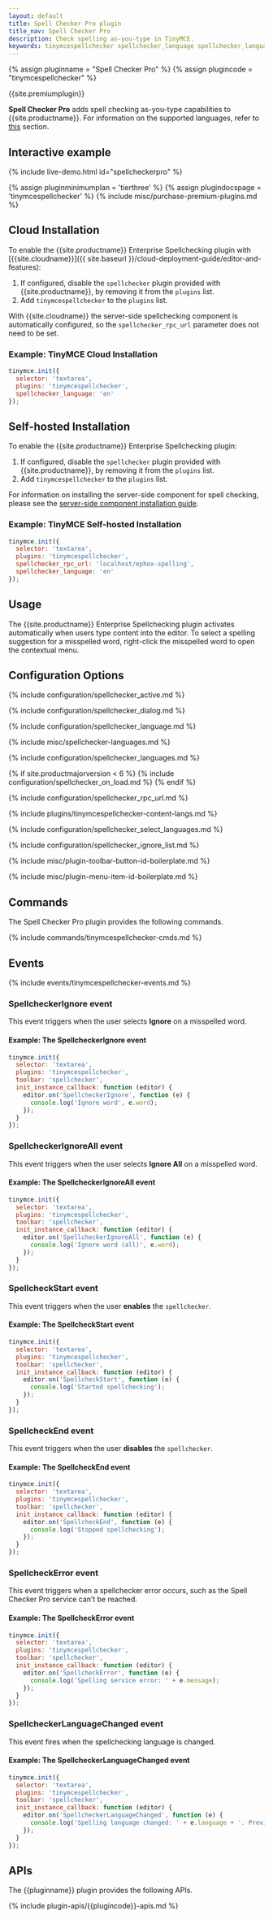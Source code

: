 ```yaml
---
layout: default
title: Spell Checker Pro plugin
title_nav: Spell Checker Pro
description: Check spelling as-you-type in TinyMCE.
keywords: tinymcespellchecker spellchecker_language spellchecker_languages spellchecker_rpc_url spellchecker_dialog ephox
---
```


{% assign pluginname = "Spell Checker Pro" %}
{% assign plugincode = "tinymcespellchecker" %}

{{site.premiumplugin}}

**Spell Checker Pro** adds spell checking as-you-type capabilities to {{site.productname}}. For information on the supported languages, refer to [this]({{site.baseurl}}/plugins/premium/tinymcespellchecker/#spellchecker_language) section.

## Interactive example

{% include live-demo.html id="spellcheckerpro" %}

{% assign pluginminimumplan = 'tierthree' %}
{% assign plugindocspage = 'tinymcespellchecker' %}
{% include misc/purchase-premium-plugins.md %}

## Cloud Installation

To enable the {{site.productname}} Enterprise Spellchecking plugin with [{{site.cloudname}}]({{ site.baseurl }}/cloud-deployment-guide/editor-and-features):

1. If configured, disable the `spellchecker` plugin provided with {{site.productname}}, by removing it from the `plugins` list.
2. Add `tinymcespellchecker` to the `plugins` list.

With {{site.cloudname}} the server-side spellchecking component is automatically configured, so the `spellchecker_rpc_url` parameter does not need to be set.

### Example: TinyMCE Cloud Installation

```js
tinymce.init({
  selector: 'textarea',
  plugins: 'tinymcespellchecker',
  spellchecker_language: 'en'
});
```

## Self-hosted Installation

To enable the {{site.productname}} Enterprise Spellchecking plugin:

1. If configured, disable the `spellchecker` plugin provided with {{site.productname}}, by removing it from the `plugins` list.
2. Add `tinymcespellchecker` to the `plugins` list.

For information on installing the server-side component for spell checking, please see the [server-side component installation guide]({{site.baseurl}}/how-to-guides/premium-server-side-guide/).

### Example: TinyMCE Self-hosted Installation

```js
tinymce.init({
  selector: 'textarea',
  plugins: 'tinymcespellchecker',
  spellchecker_rpc_url: 'localhost/ephox-spelling',
  spellchecker_language: 'en'
});
```

## Usage

The {{site.productname}} Enterprise Spellchecking plugin activates automatically when users type content into the editor. To select a spelling suggestion for a misspelled word, right-click the misspelled word to open the contextual menu.

## Configuration Options

{% include configuration/spellchecker_active.md %}

{% include configuration/spellchecker_dialog.md %}

{% include configuration/spellchecker_language.md %}

{% include misc/spellchecker-languages.md %}

{% include configuration/spellchecker_languages.md %}

{% if site.productmajorversion < 6 %}
{% include configuration/spellchecker_on_load.md %}
{% endif %}

{% include configuration/spellchecker_rpc_url.md %}

{% include plugins/tinymcespellchecker-content-langs.md %}

{% include configuration/spellchecker_select_languages.md %}

{% include configuration/spellchecker_ignore_list.md %}

{% include misc/plugin-toolbar-button-id-boilerplate.md %}

{% include misc/plugin-menu-item-id-boilerplate.md %}

## Commands

The Spell Checker Pro plugin provides the following commands.

{% include commands/tinymcespellchecker-cmds.md %}

## Events

{% include events/tinymcespellchecker-events.md %}

### SpellcheckerIgnore event

This event triggers when the user selects **Ignore** on a misspelled word.

#### Example: The SpellcheckerIgnore event

```js
tinymce.init({
  selector: 'textarea',
  plugins: 'tinymcespellchecker',
  toolbar: 'spellchecker',
  init_instance_callback: function (editor) {
    editor.on('SpellcheckerIgnore', function (e) {
      console.log('Ignore word', e.word);
    });
  }
});
```

### SpellcheckerIgnoreAll event

This event triggers when the user selects **Ignore All** on a misspelled word.

#### Example: The SpellcheckerIgnoreAll event

```js
tinymce.init({
  selector: 'textarea',
  plugins: 'tinymcespellchecker',
  toolbar: 'spellchecker',
  init_instance_callback: function (editor) {
    editor.on('SpellcheckerIgnoreAll', function (e) {
      console.log('Ignore word (all)', e.word);
    });
  }
});
```

### SpellcheckStart event

This event triggers when the user __enables__ the `spellchecker`.

#### Example: The SpellcheckStart event

```js
tinymce.init({
  selector: 'textarea',
  plugins: 'tinymcespellchecker',
  toolbar: 'spellchecker',
  init_instance_callback: function (editor) {
    editor.on('SpellcheckStart', function (e) {
      console.log('Started spellchecking');
    });
  }
});
```

### SpellcheckEnd event

This event triggers when the user __disables__ the `spellchecker`.

#### Example: The SpellcheckEnd event

```js
tinymce.init({
  selector: 'textarea',
  plugins: 'tinymcespellchecker',
  toolbar: 'spellchecker',
  init_instance_callback: function (editor) {
    editor.on('SpellcheckEnd', function (e) {
      console.log('Stopped spellchecking');
    });
  }
});
```

### SpellcheckError event

This event triggers when a spellchecker error occurs, such as the Spell Checker Pro service can’t be reached.

#### Example: The SpellcheckError event

```js
tinymce.init({
  selector: 'textarea',
  plugins: 'tinymcespellchecker',
  toolbar: 'spellchecker',
  init_instance_callback: function (editor) {
    editor.on('SpellcheckError', function (e) {
      console.log('Spelling service error: ' + e.message);
    });
  }
});
```

### SpellcheckerLanguageChanged event



This event fires when the spellchecking language is changed.

#### Example: The SpellcheckerLanguageChanged event

```js
tinymce.init({
  selector: 'textarea',
  plugins: 'tinymcespellchecker',
  toolbar: 'spellchecker',
  init_instance_callback: function (editor) {
    editor.on('SpellcheckerLanguageChanged', function (e) {
      console.log('Spelling language changed: ' + e.language + '. Previous language: ' + e.prevLanguage);
    });
  }
});
```

## APIs

The {{pluginname}} plugin provides the following APIs.

{% include plugin-apis/{{plugincode}}-apis.md %}
